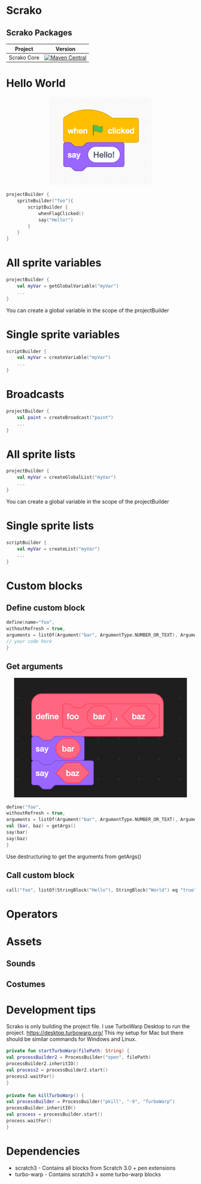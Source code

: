 # Scrako

## Scrako Packages

| Project                     |                                                                                                                  Version                                                                                                                  |
|-----------------------------|:-----------------------------------------------------------------------------------------------------------------------------------------------------------------------------------------------------------------------------------------:|
| Scrako Core       | [![Maven Central](https://img.shields.io/maven-central/v/de.jensklingenberg.scrako/scrako-core)](https://central.sonatype.com/artifact/de.jensklingenberg.scrako/scrako-core) |

# Hello World

<p align="center">
  <img src ="https://raw.githubusercontent.com/Foso/Scrako/master/docs/hello.png"  />
</p>

```kotlin
projectBuilder {
    spriteBuilder("foo"){
        scriptBuilder {
            whenFlagClicked()
            say("Hello!")
        }
    }
}
```

# All sprite variables

```kotlin
projectBuilder {
    val myVar = getGlobalVariable("myVar")
    ...
}
```

You can create a global variable in the scope of the projectBuilder

# Single sprite variables

```kotlin
scriptBuilder {
    val myVar = createVariable("myVar")
    ...
}
```

# Broadcasts

```kotlin
projectBuilder {
    val paint = createBroadcast("paint")
    ...
}
```

# All sprite lists

```kotlin
projectBuilder {
    val myVar = createGlobalList("myVar")
    ...
}
```

You can create a global variable in the scope of the projectBuilder

# Single sprite lists

```kotlin
scriptBuilder {
    val myVar = createList("myVar")
    ...
}
```

# Custom blocks
## Define custom block
    
```kotlin
define(name="foo", 
withoutRefresh = true, 
arguments = listOf(Argument("bar", ArgumentType.NUMBER_OR_TEXT), Argument("baz", ArgumentType.BOOLEAN))) {
// your code here
}
```

## Get arguments

<p align="center">
  <img src ="https://raw.githubusercontent.com/Foso/Scrako/master/docs/img.png"  />
</p>

```kotlin
define("foo", 
withoutRefresh = true, 
arguments = listOf(Argument("bar", ArgumentType.NUMBER_OR_TEXT), Argument("baz", ArgumentType.BOOLEAN))) {
val (bar, baz) = getArgs()
say(bar)
say(baz)
}
```
Use destructuring to get the arguments from getArgs()

## Call custom block

```kotlin
call("foo", listOf(StringBlock("Hello"), StringBlock("World") eq "true" ))
```

# Operators

# Assets

## Sounds

## Costumes


# Development tips
Scrako is only building the project file. 
I use TurboWarp Desktop to run the project.
https://desktop.turbowarp.org/
This my setup for Mac but there should be similar commands for Windows and Linux.

```kotlin
private fun startTurboWarp(filePath: String) {
val processBuilder2 = ProcessBuilder("open", filePath)
processBuilder2.inheritIO()
val process2 = processBuilder2.start()
process2.waitFor()
}

private fun killTurboWarp() {
val processBuilder = ProcessBuilder("pkill", "-9", "TurboWarp")
processBuilder.inheritIO()
val process = processBuilder.start()
process.waitFor()
}
```

# Dependencies

* scratch3 - Contains all blocks from Scratch 3.0 + pen extensions
* turbo-warp - Contains scratch3 + some turbo-warp blocks
